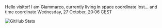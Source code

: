 Hello visitor! I am Giammarco, currently living in space coordinate lost... and time coordinate Wednesday, 27 October, 20:06 CEST

![GitHub Stats](https://github-readme-stats.vercel.app/api?username=grcasanova)
